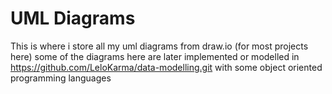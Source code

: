 # UML Diagrams
This is where i store all my uml diagrams from draw.io (for most projects here)
some of the diagrams here are later implemented or modelled in https://github.com/LeloKarma/data-modelling.git with some object oriented programming languages

